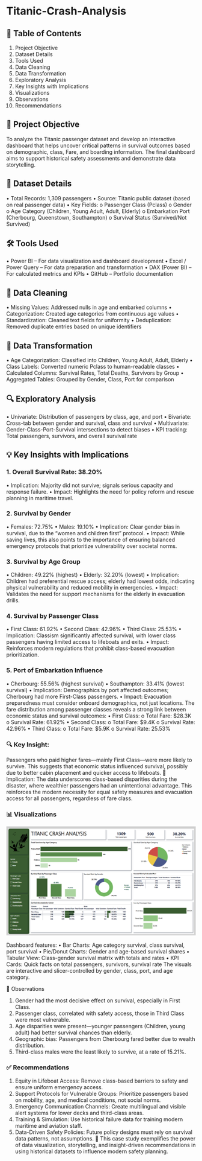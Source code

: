 # Titanic-Crash-Analysis

## 📌 Table of Contents
1.	Project Objective
2.	Dataset Details
3.	Tools Used
4.	Data Cleaning
5.	Data Transformation
6.	Exploratory Analysis
7.	Key Insights with Implications
8.	Visualizations
9.	Observations
10.	Recommendations

## 🎯 Project Objective
To analyze the Titanic passenger dataset and develop an interactive dashboard that helps uncover critical patterns in survival outcomes based on demographic, class, Fare, and boarding information. The final dashboard aims to support historical safety assessments and demonstrate data storytelling.

## 📁 Dataset Details
•	Total Records: 1,309 passengers
•	Source: Titanic public dataset (based on real passenger data)
•	Key Fields:
o	Passenger Class (Pclass)
o	Gender
o	Age Category (Children, Young Adult, Adult, Elderly)
o	Embarkation Port (Cherbourg, Queenstown, Southampton)
o	Survival Status (Survived/Not Survived)

## 🛠 Tools Used
•	Power BI – For data visualization and dashboard development
•	Excel / Power Query – For data preparation and transformation
•	DAX (Power BI) – For calculated metrics and KPIs
•	GitHub – Portfolio documentation

## 🧹 Data Cleaning
•	Missing Values: Addressed nulls in age and embarked columns
•	Categorization: Created age categories from continuous age values
•	Standardization: Cleaned text fields for uniformity
•	Deduplication: Removed duplicate entries based on unique identifiers

## 🔄 Data Transformation
•	Age Categorization: Classified into Children, Young Adult, Adult, Elderly
•	Class Labels: Converted numeric Pclass to human-readable classes
•	Calculated Columns: Survival Rates, Total Deaths, Survivors by Group
•	Aggregated Tables: Grouped by Gender, Class, Port for comparison

## 🔍 Exploratory Analysis
•	Univariate: Distribution of passengers by class, age, and port
•	Bivariate: Cross-tab between gender and survival, class and survival
•	Multivariate: Gender-Class-Port-Survival intersections to detect biases
•	KPI tracking: Total passengers, survivors, and overall survival rate

## 💡 Key Insights with Implications
### 1. Overall Survival Rate: 38.20%
•	Implication: Majority did not survive; signals serious capacity and response failure.
•	Impact: Highlights the need for policy reform and rescue planning in maritime travel.

### 2. Survival by Gender
•	Females: 72.75%
•	Males: 19.10%
•	Implication: Clear gender bias in survival, due to the “women and children first” protocol.
•	Impact: While saving lives, this also points to the importance of ensuring balanced emergency protocols that prioritize vulnerability over societal norms.

### 3. Survival by Age Group
•	Children: 49.22% (highest)
•	Elderly: 32.20% (lowest)
•	Implication: Children had preferential rescue access; elderly had lowest odds, indicating physical vulnerability and reduced mobility in emergencies.
•	Impact: Validates the need for support mechanisms for the elderly in evacuation drills.

### 4. Survival by Passenger Class
•	First Class: 61.92%
•	Second Class: 42.96%
•	Third Class: 25.53%
•	Implication: Classism significantly affected survival, with lower class passengers having limited access to lifeboats and exits.
•	Impact: Reinforces modern regulations that prohibit class-based evacuation prioritization.

### 5. Port of Embarkation Influence
•	Cherbourg: 55.56% (highest survival)
•	Southampton: 33.41% (lowest survival)
•	Implication: Demographics by port affected outcomes; Cherbourg had more First-Class passengers.
•	Impact: Evacuation preparedness must consider onboard demographics, not just locations.
The fare distribution among passenger classes reveals a strong link between economic status and survival outcomes:
•	First Class:
o	Total Fare: $28.3K
o	Survival Rate: 61.92%
•	Second Class:
o	Total Fare: $9.4K
o	Survival Rate: 42.96%
•	Third Class:
o	Total Fare: $5.9K
o	Survival Rate: 25.53%

### 🔍 Key Insight:
Passengers who paid higher fares—mainly First Class—were more likely to survive. This suggests that economic status influenced survival, possibly due to better cabin placement and quicker access to lifeboats.
📌 Implication:
The data underscores class-based disparities during the disaster, where wealthier passengers had an unintentional advantage. This reinforces the modern necessity for equal safety measures and evacuation access for all passengers, regardless of fare class.

### 📊 Visualizations

![](Dash7.png)

Dashboard features:
•	Bar Charts: Age category survival, class survival, port survival
•	Pie/Donut Charts: Gender and age-based survival shares
•	Tabular View: Class-gender survival matrix with totals and rates
•	KPI Cards: Quick facts on total passengers, survivors, survival rate
The visuals are interactive and slicer-controlled by gender, class, port, and age category.

📌 Observations
1.	Gender had the most decisive effect on survival, especially in First Class.
2.	Passenger class, correlated with safety access, those in Third Class were most vulnerable.
3.	Age disparities were present—younger passengers (Children, young adult) had better survival chances than elderly.
4.	Geographic bias: Passengers from Cherbourg fared better due to wealth distribution.
5.	Third-class males were the least likely to survive, at a rate of 15.21%.

### ✅ Recommendations
1.	Equity in Lifeboat Access:
Remove class-based barriers to safety and ensure uniform emergency access.
2.	Support Protocols for Vulnerable Groups:
Prioritize passengers based on mobility, age, and medical conditions, not social norms.
3.	Emergency Communication Channels:
Create multilingual and visible alert systems for lower decks and third-class areas.
4.	Training & Simulation:
Use historical failure data for training modern maritime and aviation staff.
5.	Data-Driven Safety Policies:
Future policy designs must rely on survival data patterns, not assumptions.
🎯 This case study exemplifies the power of data visualization, storytelling, and insight-driven recommendations in using historical datasets to influence modern safety planning.
